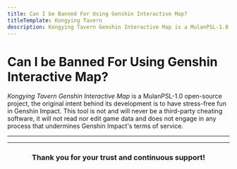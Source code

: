 ```yaml
---
title: Can I be Banned For Using Genshin Interactive Map?
titleTemplate: Kongying Tavern
description: Kongying Tavern Genshin Interactive Map is a MulanPSL-1.0 open-source project, the original intent behind its development is to have stress-free fun in Genshin Impact. This tool is not and will never be a third-party cheating software, it will not read nor edit game data and does not engage in any process that undermines Genshin Impact's terms of service.
---
```


[文：使用地图会被封号吗？]: # 'https://support.qq.com/products/321980/faqs/97654'

# Can I be Banned For Using Genshin Interactive Map?

_Kongying Tavern Genshin Interactive Map_ is a MulanPSL-1.0 open-source project, the original intent behind its development is to have stress-free fun in Genshin Impact. This tool is not and will never be a third-party cheating software, it will not read nor edit game data and does not engage in any process that undermines Genshin Impact's terms of service.

---

<MediaIntroduction 
  media="self"
  target="_black"
  text="Web Version Portal"
  link="https://yuanshen.site"
/>

<MediaIntroduction 
  media="self"
  text="Map Client Official Download"
  link="../../../download-client"
/>

---

 <div style="text-align: center;"><h3>Thank you for your trust and continuous support!</h3></div>
